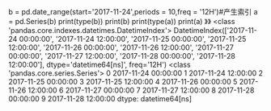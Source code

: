 b = pd.date_range(start='2017-11-24',periods = 10,freq = '12H')#产生索引
a = pd.Series(b)
print(type(b))
print(b)
print(type(a))
print(a)
》》
<class 'pandas.core.indexes.datetimes.DatetimeIndex'>
DatetimeIndex(['2017-11-24 00:00:00', '2017-11-24 12:00:00',
               '2017-11-25 00:00:00', '2017-11-25 12:00:00',
               '2017-11-26 00:00:00', '2017-11-26 12:00:00',
               '2017-11-27 00:00:00', '2017-11-27 12:00:00',
               '2017-11-28 00:00:00', '2017-11-28 12:00:00'],
              dtype='datetime64[ns]', freq='12H')
<class 'pandas.core.series.Series'>
0   2017-11-24 00:00:00
1   2017-11-24 12:00:00
2   2017-11-25 00:00:00
3   2017-11-25 12:00:00
4   2017-11-26 00:00:00
5   2017-11-26 12:00:00
6   2017-11-27 00:00:00
7   2017-11-27 12:00:00
8   2017-11-28 00:00:00
9   2017-11-28 12:00:00
dtype: datetime64[ns]
